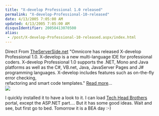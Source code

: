 ```yaml
---
title: "X-develop Professional 1.0 released"
permalink: "X-develop-Professional-10-released"
date: 4/13/2005 7:05:00 AM
updated: 4/13/2005 7:05:00 AM
disqusIdentifier: 20050413070500
alias:
 - /post/X-develop-Professional-10-released.aspx/index.html
---
```

Direct From [TheServerSide.net](http://www.theserverside.net/) "Omnicore has 
released X-develop Professional 1.0. X-develop is a new multi-language IDE for 
professional coders. X-develop Professional 1.0 supports the .NET, Mono and Java 
platforms as well as the C#, VB.net, Java, JavaServer Pages and J# programming 
languages. X-develop includes features such as on-the-fly error 
checking,  
refactoring and smart code templates." [Read 
more](http://www.theserverside.net/news/thread.tss?thread_id=33256)...  
![](http://membres.lycos.fr/lkempe//xdevelop.jpg)
<!-- more -->

I quickly installed it to have a look to it. I can load [Tech Head Brothers](http://www.techheadbrothers.com "Tech Head Brothers") 
portal, except the ASP.NET part.... But it has some good ideas. Wait and see, 
but first go to bed. Tomorrow it is a BEA day :-)
